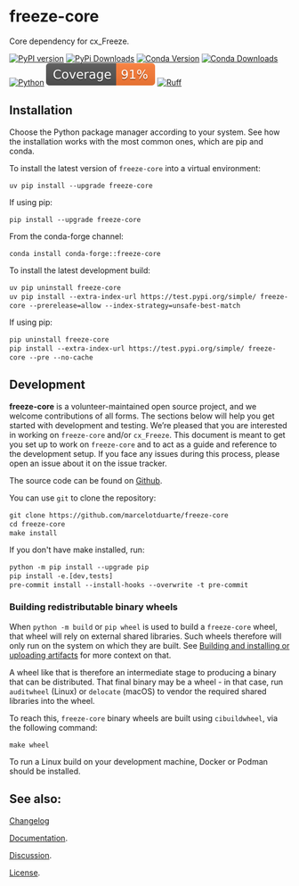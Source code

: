 # freeze-core

Core dependency for cx_Freeze.

[![PyPI version](https://img.shields.io/pypi/v/freeze-core)](https://pypi.org/project/freeze-core/)
[![PyPi Downloads](https://img.shields.io/pypi/dm/freeze-core)](https://pypistats.org/packages/freeze-core)
[![Conda Version](https://img.shields.io/conda/vn/conda-forge/freeze-core.svg)](https://anaconda.org/conda-forge/freeze-core)
[![Conda Downloads](https://anaconda.org/conda-forge/freeze-core/badges/downloads.svg)](https://anaconda.org/conda-forge/freeze-core)
[![Python](https://img.shields.io/pypi/pyversions/freeze-core)](https://www.python.org/)
[![Coverage](https://raw.githubusercontent.com/marcelotduarte/freeze-core/python-coverage-comment-action-data/badge.svg)](https://htmlpreview.github.io/?https://github.com/marcelotduarte/freeze-core/blob/python-coverage-comment-action-data/htmlcov/index.html)
[![Ruff](https://img.shields.io/endpoint?url=https://raw.githubusercontent.com/astral-sh/ruff/main/assets/badge/v2.json)](https://github.com/astral-sh/ruff)

## Installation

Choose the Python package manager according to your system. See how the
installation works with the most common ones, which are pip and conda.

To install the latest version of `freeze-core` into a virtual environment:

```
uv pip install --upgrade freeze-core
```

If using pip:

```
pip install --upgrade freeze-core
```

From the conda-forge channel:

```
conda install conda-forge::freeze-core
```

To install the latest development build:

```
uv pip uninstall freeze-core
uv pip install --extra-index-url https://test.pypi.org/simple/ freeze-core --prerelease=allow --index-strategy=unsafe-best-match
```

If using pip:

```
pip uninstall freeze-core
pip install --extra-index-url https://test.pypi.org/simple/ freeze-core --pre --no-cache
```

## Development

**freeze-core** is a volunteer-maintained open source project, and we welcome
contributions of all forms. The sections below will help you get started with
development and testing. We’re pleased that you are interested in working on
`freeze-core` and/or `cx_Freeze`. This document is meant to get you set up to
work on `freeze-core` and to act as a guide and reference to the development
setup.
If you face any issues during this process, please open an issue about it on
the issue tracker.

The source code can be found on
[Github](https://github.com/marcelotduarte/freeze-core).

You can use `git` to clone the repository:

```
git clone https://github.com/marcelotduarte/freeze-core
cd freeze-core
make install
```

If you don't have make installed, run:

```
python -m pip install --upgrade pip
pip install -e.[dev,tests]
pre-commit install --install-hooks --overwrite -t pre-commit
```

### Building redistributable binary wheels

When `python -m build` or `pip wheel` is used to build a `freeze-core` wheel,
that wheel will rely on external shared libraries. Such wheels therefore will
only run on the system on which they are built. See
[Building and installing or uploading artifacts](https://pypackaging-native.github.io/meta-topics/build_steps_conceptual/#building-and-installing-or-uploading-artifacts) for more context on that.

A wheel like that is therefore an intermediate stage to producing a binary that
can be distributed. That final binary may be a wheel - in that case, run
`auditwheel` (Linux) or `delocate` (macOS) to vendor the required shared
libraries into the wheel.

To reach this, `freeze-core` binary wheels are built using `cibuildwheel`, via
the following command:

```
make wheel
```

To run a Linux build on your development machine, Docker or Podman should be
installed.

## See also:

[Changelog](https://github.com/marcelotduarte/freeze-core/blob/main/CHANGELOG.md)

[Documentation](https://cx-freeze.readthedocs.io).

[Discussion](https://github.com/marcelotduarte/cx_Freeze/discussions).

[License](https://github.com/marcelotduarte/freeze-core/blob/main/LICENSE).
